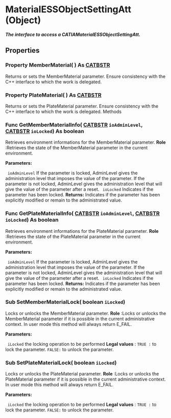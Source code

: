 # MaterialESSObjectSettingAtt (Object)

**_The interface to access a CATIAMaterialESSObjectSettingAtt._**

## Properties

### Property **MemberMaterial**( ) As [CATBSTR](../System/typedef_CATBSTR_8129.md)

Returns or sets the MemberMaterial parameter.  Ensure consistency with the C++ interface to which the work is delegated.  
### Property **PlateMaterial**( ) As [CATBSTR](../System/typedef_CATBSTR_8129.md)

Returns or sets the PlateMaterial parameter.  Ensure consistency with the C++ interface to which the work is delegated.  Methods

### Func **GetMemberMaterialInfo**( [CATBSTR](../System/typedef_CATBSTR_8129.md)  `ioAdminLevel`,  [CATBSTR](../System/typedef_CATBSTR_8129.md)  `ioLocked`) As boolean

Retrieves environment informations for the MemberMaterial parameter.
**Role** :Retrieves the state of the MemberMaterial parameter in the current environment.

**Parameters:**

` ioAdminLevel`
If the parameter is locked, AdminLevel gives the administration level that imposes the value of the parameter.
If the parameter is not locked, AdminLevel gives the administration level that will give the value of the parameter after a reset.
` ioLocked`      Indicates if the parameter has been locked.
**Returns:**      Indicates if the parameter has been explicitly modified or remain to the administrated value.  
### Func **GetPlateMaterialInfo**( [CATBSTR](../System/typedef_CATBSTR_8129.md)  `ioAdminLevel`,  [CATBSTR](../System/typedef_CATBSTR_8129.md)  `ioLocked`) As boolean

Retrieves environment informations for the PlateMaterial parameter.
**Role** :Retrieves the state of the PlateMaterial parameter in the current environment.

**Parameters:**

` ioAdminLevel`
If the parameter is locked, AdminLevel gives the administration level that imposes the value of the parameter.
If the parameter is not locked, AdminLevel gives the administration level that will give the value of the parameter after a reset.
` ioLocked`      Indicates if the parameter has been locked.
**Returns:**      Indicates if the parameter has been explicitly modified or remain to the administrated value.  
### Sub **SetMemberMaterialLock**( boolean  `iLocked`)

Locks or unlocks the MemberMaterial parameter.
**Role** :Locks or unlocks the MemberMaterial parameter if it is possible in the current administrative context. In user mode this method will always return E_FAIL.

**Parameters:**

` iLocked`      the locking operation to be performed **Legal values** :
`TRUE :` to lock the parameter.
`FALSE:` to unlock the parameter.

### Sub **SetPlateMaterialLock**( boolean  `iLocked`)

Locks or unlocks the PlateMaterial parameter.
**Role** :Locks or unlocks the PlateMaterial parameter if it is possible in the current administrative context. In user mode this method will always return E_FAIL.

**Parameters:**

` iLocked`      the locking operation to be performed **Legal values** :
`TRUE :` to lock the parameter.
`FALSE:` to unlock the parameter.